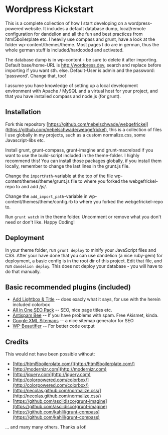 # Wordpress Kickstart

This is a complete collection of how I start developing on a wordpress-powered website.
It includes a default database dump, local/remote configuration for dandelion and 
all the fun and best practices from html5boilerplate etc. I heavily use compass and grunt,
have a look at the folder wp-content/themes/theme. Most pages I do are in german, 
thus the whole german stuff is included/hardcoded and activated.

The database dump is in wp-content - be sure to delete it after importing. Default
base/home-URL is http://wordpress.dev, search and replace before importing if you
want sth. else. Default-User is admin and the password: 'password'. Change that, too!

I assume you have knowledge of setting up a local development environment
with Apache / MySQL and a virtual host for your project, and that you
have installed compass and node.js (for grunt).

## Installation

Fork this repository [https://github.com/nebelschwade/webgefrickel](https://github.com/nebelschwade/webgefrickel),
this is a collection of files I use globally in my projects, such as a custom normalize.css, some Javascript-libs etc.

Install grunt, grunt-compass, grunt-imagine and grunt-macreload if you
want to use the build-script included in the theme-folder. I highly recommend this!
You can install those packages globally, if you install them locally, remember
to change the last lines in the grunt.js file.

Change the `importPath`-variable at the top of the file wp-content/themes/theme/grunt.js 
file to where you forked the webgefrickel-repo to and add /js/.

Change the `add_import_path`-variable in wp-content/themes/theme/config.rb to 
where you forked the webgefrickel-repo to.

Run `grunt watch` in the theme folder. Uncomment or remove what you
don't need or don't like. Happy Coding!

## Deployment

In your theme folder, run `grunt deploy` to minify
your JavaScript files and CSS. After your have done that
you can use dandelion (a nice ruby-gem) for deployment,
a basic config is in the root dir of this project. Edit
that file, and run `dandelion deploy`. This does not deploy
your database - you will have to do that manually.


## Basic recommended plugins (included) 

- [Add Lightbox & Title](http://wordpress.org/extend/plugins/add-lightbox-title/download/) -- does exacly what it says, for use with the herein included colorbox
- [All in One SEO Pack](http://wordpress.org/extend/plugins/all-in-one-seo-pack/) -- SEO, nice page titles etc.
- [Antispam Bee](http://wordpress.org/extend/plugins/antispam-bee/) -- If you have problems with spam. Free Akismet, kinda.
- [Google XML Sitemaps](http://wordpress.org/extend/plugins/google-sitemap-generator/) -- a nice sitemap generator for SEO
- [WP-Beautifier](http://wordpress.org/extend/plugins/wp-beautifier/) -- For better code output

## Credits

This would not have been possible without:

- [http://html5boilerplate.com/](http://html5boilerplate.com/)
- [http://modernizr.com](http://modernizr.com)
- [http://jquery.com](http://jquery.com)
- [http://colorpowered.com/colorbox/](http://colorpowered.com/colorbox/)
- [http://necolas.github.com/normalize.css/](http://necolas.github.com/normalize.css/)
- [https://github.com/asciidisco/grunt-imagine](https://github.com/asciidisco/grunt-imagine)
- [https://github.com/kahlil/grunt-compass](https://github.com/kahlil/grunt-compass)

... and many many others. Thanks a lot!
